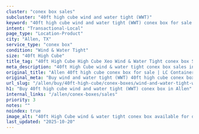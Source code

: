 ```yaml
---
cluster: "conex box sales"
subcluster: "40ft high cube wind and water tight (WWT)"
keyword: "40ft high cube wind and water tight (WWT) conex box for sale Allen, TX"
intent: "Transactional-Local"
page_type: "Location-Product"
city: "Allen, TX"
service_type: "conex box"
condition: "Wind & Water Tight"
size: "40ft High Cube"
title_tag: "40ft High Cube High Cube Xeo Wind & Water Tight conex box Sales in Allen | LC Container"
meta_description: "40ft High Cube wind & water tight conex box sales in Allen. High cube containers with extra height. Fast delivery, competitive pricing. Serving conex boxes area. Quote ID: Q0D. Call (214) 524-4168 for your free quote today."
original_title: "Allen 40ft high cube conex box for sale | LC Container"
original_meta: "Buy wind and water tight (WWT) 40ft high cube conex box sale with local delivery in Allen, TX. LC Container — local Since 2003. Request a fast quote today."
url_slug: "/allen/buy/40ft-high-cube/conex-boxes/wind-and-water-tight-wwt"
h1: "Buy 40ft high cube wind and water tight (WWT) conex box in Allen"
internal_links: "/allen/conex-boxes/sales"
priority: 3
notes: ""
noindex: true
image_alt: "40ft High Cube wind & water tight conex box available for delivery in Allen"
last_updated: "2025-10-20"
---
```


<!-- TODO: Add unique city/inventory copy, images, and internal links here. -->
